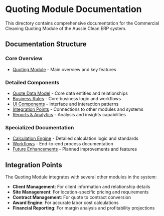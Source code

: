 
# Quoting Module Documentation

This directory contains comprehensive documentation for the Commercial Cleaning Quoting Module of the Aussie Clean ERP system.

## Documentation Structure

### Core Overview
- [Quoting Module](../QUOTING_MODULE.md) - Main overview and key features

### Detailed Components
- [Quote Data Model](./QUOTE_DATA_MODEL.md) - Core data entities and relationships
- [Business Rules](./BUSINESS_RULES.md) - Core business logic and workflows
- [UI Components](./UI_COMPONENTS.md) - Interface and interaction patterns
- [Integration Points](./INTEGRATION_POINTS.md) - Connections to other modules and systems
- [Reports & Analytics](./REPORTS_ANALYTICS.md) - Analysis and insights capabilities

### Specialized Documentation
- [Calculation Engine](./calculation/README.md) - Detailed calculation logic and standards
- [Workflows](./workflows/README.md) - End-to-end process documentation
- [Future Enhancements](./future/README.md) - Planned improvements and features

## Integration Points
The Quoting Module integrates with several other modules in the system:

- **Client Management**: For client information and relationship details
- **Site Management**: For location-specific pricing and requirements
- **Contract Management**: For quote to contract conversion
- **Award Engine**: For accurate labor cost calculations
- **Financial Reporting**: For margin analysis and profitability projections

